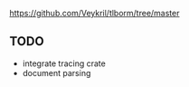 https://github.com/Veykril/tlborm/tree/master

## TODO
- integrate tracing crate
- document parsing
